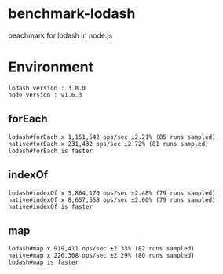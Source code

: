 # benchmark-lodash
beachmark for lodash in node.js
# Environment
```
lodash version : 3.8.0
node version : v1.6.3
```
## forEach
```
lodash#forEach x 1,151,542 ops/sec ±2.21% (85 runs sampled)
native#forEach x 231,432 ops/sec ±2.72% (81 runs sampled)
lodash#forEach is faster
```
## indexOf
```
lodash#indexOf x 5,864,170 ops/sec ±2.48% (79 runs sampled)
native#indexOf x 8,657,558 ops/sec ±2.00% (79 runs sampled)
native#indexOf is faster
```
## map
```
lodash#map x 919,411 ops/sec ±2.33% (82 runs sampled)
native#map x 226,308 ops/sec ±2.29% (80 runs sampled)
lodash#map is faster
```
